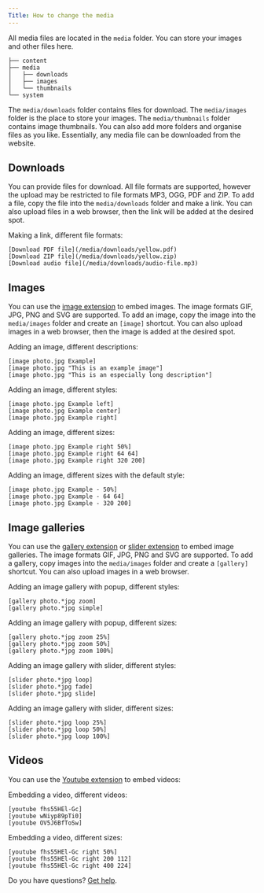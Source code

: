 ```yaml
---
Title: How to change the media 
---
```

All media files are located in the `media` folder. You can store your images and other files here.

    ├── content
    ├── media
    │   ├── downloads
    │   ├── images
    │   └── thumbnails
    └── system

The `media/downloads` folder contains files for download. The `media/images` folder is the place to store your images. The `media/thumbnails` folder contains image thumbnails. You can also add more folders and organise files as you like. Essentially, any media file can be downloaded from the website.

## Downloads

You can provide files for download. All file formats are supported, however the upload may be restricted to file formats MP3, OGG, PDF and ZIP. To add a file, copy the file into the `media/downloads` folder and make a link. You can also upload files in a web browser, then the link will be added at the desired spot.

Making a link, different file formats:

    [Download PDF file](/media/downloads/yellow.pdf)
    [Download ZIP file](/media/downloads/yellow.zip)
    [Download audio file](/media/downloads/audio-file.mp3)

## Images

You can use the [image extension](https://github.com/datenstrom/yellow-extensions/tree/master/source/image) to embed images. The image formats GIF, JPG, PNG and SVG are supported. To add an image, copy the image into the `media/images` folder and create an `[image]` shortcut. You can also upload images in a web browser, then the image is added at the desired spot.

Adding an image, different descriptions:

    [image photo.jpg Example]
    [image photo.jpg "This is an example image"]
    [image photo.jpg "This is an especially long description"]

Adding an image, different styles:

    [image photo.jpg Example left]
    [image photo.jpg Example center]
    [image photo.jpg Example right]

Adding an image, different sizes:

    [image photo.jpg Example right 50%]
    [image photo.jpg Example right 64 64]
    [image photo.jpg Example right 320 200]

Adding an image, different sizes with the default style:

    [image photo.jpg Example - 50%]
    [image photo.jpg Example - 64 64]
    [image photo.jpg Example - 320 200]

## Image galleries

You can use the [gallery extension](https://github.com/datenstrom/yellow-extensions/tree/master/source/gallery) or [slider extension](https://github.com/datenstrom/yellow-extensions/tree/master/source/slider) to embed image galleries. The image formats GIF, JPG, PNG and SVG are supported. To add a gallery, copy images into the `media/images` folder and create a `[gallery]` shortcut. You can also upload images in a web browser.

Adding an image gallery with popup, different styles:

    [gallery photo.*jpg zoom]
    [gallery photo.*jpg simple]

Adding an image gallery with popup, different sizes:

    [gallery photo.*jpg zoom 25%]
    [gallery photo.*jpg zoom 50%]
    [gallery photo.*jpg zoom 100%]


Adding an image gallery with slider, different styles:

    [slider photo.*jpg loop]
    [slider photo.*jpg fade]
    [slider photo.*jpg slide]

Adding an image gallery with slider, different sizes:

    [slider photo.*jpg loop 25%]
    [slider photo.*jpg loop 50%]
    [slider photo.*jpg loop 100%]

## Videos

You can use the [Youtube extension](https://github.com/datenstrom/yellow-extensions/tree/master/source/youtube) to embed videos:

Embedding a video, different videos:

    [youtube fhs55HEl-Gc]
    [youtube wNiyp89pTi0]
    [youtube OV5J6BfToSw]

Embedding a video, different sizes:

    [youtube fhs55HEl-Gc right 50%]
    [youtube fhs55HEl-Gc right 200 112]
    [youtube fhs55HEl-Gc right 400 224]

Do you have questions? [Get help](.).
